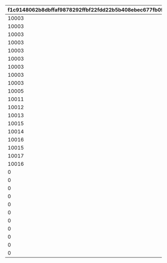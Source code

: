 |f1c9148062b8dbffaf9878292ffbf22fdd22b5b408ebec677fb0fd2af2c429f1|40510e3db2e5570678513f7438bfed737b914f55154621f54e396bca94e18a86|e8da67c17d0e382959f72744ce7538b74268969c5d86d534f26edde3c4dbf4a0|637a0e2583e7597fe5540ebcc468a29e3c09ceef00b4a78feebcdaa053b7348e|75a93404f0bf677729cfbc19cd99aa87373518bb7c9e7bee945db6d785d1e943|234328de4639f070993838047677e7107c5f7cce19ce9b94dfac48530278cc0b|639f9ff47834cf2f9662dad52e439d56d4ccdb31946a2c38f66be742781b1470|36f49fe5077beec08ffe795d9215dc3b85cc5710c2f0fd60a3a21dbcfb301b1e|9c4a745179db891553497aa11320121197a843a86039379f53ea7da9bde2adad|07a68baba4f5d1a495c0448e3432a6f9fbd8a79b2eddf09744db6a66ef03dd83|afe1c20e121f34b410fc79a216606dad3373dc42a9663578ed17c178c27e1332|
| --- | --- | --- | --- | --- | --- | --- | --- | --- | --- | --- |
|10003|10001|50067|10002|0|0|0|0|0|0|10005|
|10003|10001|50079|10002|0|0|0|0|10006|0|10005|
|10003|10001|50084|10002|0|0|0|10007|10006|0|10005|
|10003|10001|50094|10002|0|10008|0|10007|10006|0|10005|
|10003|10001|50108|10002|10009|10008|0|10007|10006|0|10005|
|10003|10001|50116|10002|10009|10008|0|10007|10006|0|10005|
|10003|10001|50119|10002|10009|10008|10010|10007|10006|0|10005|
|10003|10001|50129|10002|10009|10008|10010|10007|10006|0|10005|
|10003|10001|50140|10002|10009|10008|10010|10007|10006|10011|10005|
|10005|10002|50151|10003|10010|10009|10011|10008|10007|10012|10006|
|10011|10009|50162|10010|0|0|0|0|10013|0|10012|
|10012|10010|50172|10011|0|0|0|0|10014|0|10013|
|10013|10011|50183|10012|0|0|0|0|10015|0|10014|
|10015|10013|50190|10014|0|0|0|0|10005|0|10007|
|10014|10012|50195|10013|0|0|0|0|10016|0|10015|
|10016|10014|50200|10015|0|0|0|0|10002|0|10003|
|10015|10013|50217|10014|0|0|0|0|10017|0|10016|
|10017|10015|50231|10016|0|0|0|0|10009|0|10010|
|10016|10014|50237|10015|0|0|0|0|10018|0|10017|
|0|10019|50248|0|0|0|0|0|0|0|0|
|0|10011|50261|0|0|0|0|0|0|0|0|
|0|10020|50267|0|0|0|0|0|0|0|0|
|0|10021|50278|0|0|0|0|0|0|0|0|
|0|10006|50291|0|0|0|0|0|0|0|0|
|0|10022|50298|0|0|0|0|0|0|0|0|
|0|10023|50309|0|0|0|0|0|0|0|0|
|0|10024|50321|0|0|0|0|0|0|0|0|
|0|10025|50331|0|0|0|0|0|0|0|0|
|0|10026|50341|0|0|0|0|0|0|0|0|
|0|10027|50354|0|0|0|0|0|0|0|0|